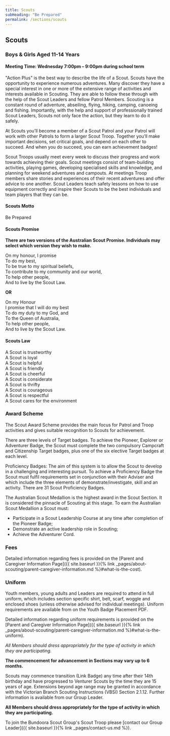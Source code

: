 ```yaml
---
title: Scouts
subHeading: "Be Prepared"
permalink: /sections/scouts
---
```


## Scouts
### Boys & Girls Aged 11-14 Years
#### Meeting Time: Wednesday 7:00pm – 9:00pm during school term

"Action Plus" is the best way to describe the life of a Scout. Scouts have the opportunity to experience numerous adventures. Many discover they have a special interest in one or more of the extensive range of activities and interests available in Scouting. They are able to follow these through with the help of the Scout Leaders and fellow Patrol Members. Scouting is a constant round of adventure, abseiling, flying, hiking, camping, canoeing and fishing. Importantly, with the help and support of professionally trained Scout Leaders, Scouts not only face the action, but they learn to do it safely.

At Scouts you’ll become a member of a Scout Patrol and your Patrol will work with other Patrols to form a larger Scout Troop. Together you’ll make important decisions, set critical goals, and depend on each other to succeed. And when you do succeed, you can earn achievement badges!

Scout Troops usually meet every week to discuss their progress and work towards achieving their goals. Scout meetings consist of team-building activities, playing games, developing specialised skills and knowledge, and planning for weekend adventures and campouts. At meetings Troop members share stories and experiences of their recent adventures and offer advice to one another. Scout Leaders teach safety lessons on how to use equipment correctly and inspire their Scouts to be the best individuals and team players that they can be.

#### Scouts Motto

Be Prepared

#### Scouts Promise

**There are two versions of the Australian Scout Promise. Individuals may select which version they wish to make.**

On my honour, I promise  
To do my best,  
To be true to my spiritual beliefs,  
To contribute to my community and our world,  
To help other people,  
And to live by the Scout Law.

**OR**

On my Honour  
I promise that I will do my best  
To do my duty to my God, and  
To the Queen of Australia,  
To help other people,  
And to live by the Scout Law. 

#### Scouts Law

A Scout is trustworthy  
A Scout is loyal  
A Scout is helpful  
A Scout is friendly  
A Scout is cheerful  
A Scout is considerate  
A Scout is thrifty  
A Scout is courageous  
A Scout is respectful  
A Scout cares for the environment  

### Award Scheme

The Scout Award Scheme provides the main focus for Patrol and Troop activities and gives suitable recognition to Scouts for achievement.

There are three levels of Target badges. To achieve the Pioneer, Explorer or Adventurer Badge, the Scout must complete the two compulsory Campcraft and Citizenship Target badges, plus one of the six elective Target badges at each level.

Proficiency Badges: The aim of this system is to allow the Scout to develop in a challenging and interesting pursuit. To achieve a Proficiency Badge the Scout must fulfil requirements set in conjunction with their Adviser and which include the three elements of demonstrate/investigate, skill and an activity. There are 31 Scout Proficiency Badges.

The Australian Scout Medallion is the highest award in the Scout Section. It is considered the pinnacle of Scouting at this stage. To earn the Australian Scout Medallion a Scout must:

* Participate in a Scout Leadership Course at any time after completion of the Pioneer Badge;
* Demonstrate an active leadership role in Scouting;
* Achieve the Adventurer Cord.

### Fees

Detailed information regarding fees is provided on the [Parent and Caregiver Information Page]({{ site.baseurl }}{% link _pages/about-scouting/parent-caregiver-information.md %}#what-is-the-cost).

### Uniform

Youth members, young adults and Leaders are required to attend in full uniform, which includes section specific shirt, belt, scarf, woggle and enclosed shoes (unless otherwise advised for individual meetings). Uniform requirements are available from on the Youth Badge Placement PDF.

Detailed information regarding uniform requirements is provided on the [Parent and Caregiver Information Page]({{ site.baseurl }}{% link _pages/about-scouting/parent-caregiver-information.md %}#what-is-the-uniform).

*All Members should dress appropriately for the type of activity in which they are participating.*

**The commencement for advancement in Sections may vary up to 6 months.**

Scouts may commence transition (Link Badge) any time after their 14th birthday and have progressed to Venturer Scouts by the time they are 15 years of age. Extensions beyond age range may be granted in accordance with the Victorian Branch Scouting Instructions (VBSI) Section 2.1.12. Further information is available from our Group Leader.

**All Members should dress appropriately for the type of activity in which they are participating.**

To join the Bundoora Scout Group's Scout Troop please [contact our Group Leader]({{ site.baseurl }}{% link _pages/contact-us.md %}).